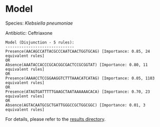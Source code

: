 
# Model

Species: *Klebsiella pneumoniae*

Antibiotic: Ceftriaxone

```
Model (Disjunction - 5 rules):
------------------------------
Presence(AACAGCCATTACGCCCAATCAACTGGTGCAG) [Importance: 0.85, 24 equivalent rules]
OR
Absence(AAATACCACCCGCACGGCGACTCCGCGGTAT) [Importance: 0.80, 11 equivalent rules]
OR
Presence(AAAACCTCCGGAAGGTCTTTAAACATCATAG) [Importance: 0.05, 1103 equivalent rules]
OR
Presence(ATAGTGATTTTTGAAGCTAATAAAAAACACA) [Importance: 0.70, 23 equivalent rules]
OR
Absence(AGTACAATGCGCTGATTGGGCCGCTGGCGGC) [Importance: 0.01, 3 equivalent rules]

```

For details, please refer to the [results directory](../../../../../results/scm_b/klebsiella%20pneumoniae/ceftriaxone/repeat_8/).

